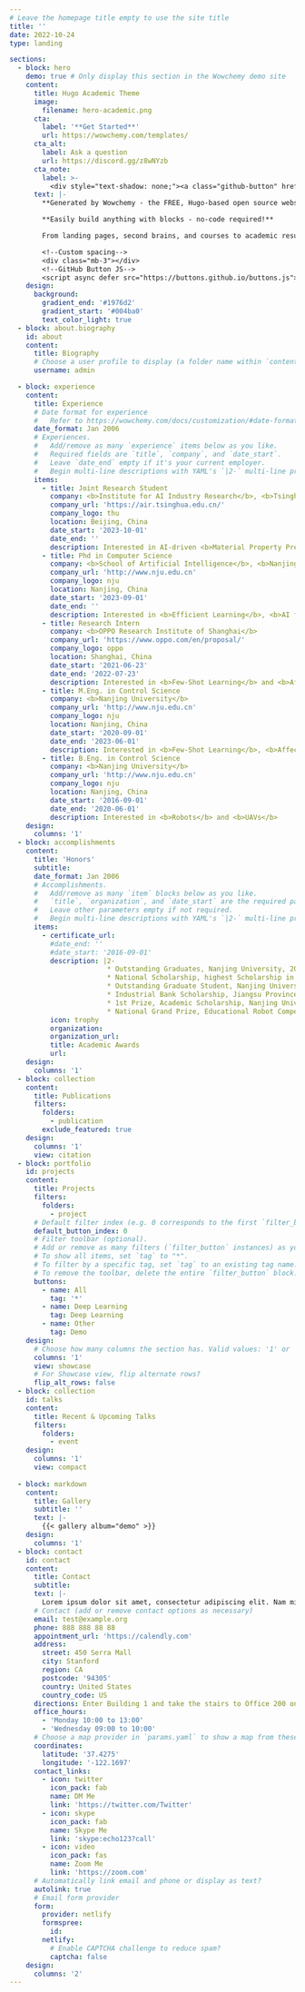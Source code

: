 ```yaml
---
# Leave the homepage title empty to use the site title
title: ''
date: 2022-10-24
type: landing

sections:
  - block: hero
    demo: true # Only display this section in the Wowchemy demo site
    content:
      title: Hugo Academic Theme
      image:
        filename: hero-academic.png
      cta:
        label: '**Get Started**'
        url: https://wowchemy.com/templates/
      cta_alt:
        label: Ask a question
        url: https://discord.gg/z8wNYzb
      cta_note:
        label: >-
          <div style="text-shadow: none;"><a class="github-button" href="https://github.com/wowchemy/wowchemy-hugo-themes" data-icon="octicon-star" data-size="large" data-show-count="true" aria-label="Star">Star Wowchemy Website Builder</a></div><div style="text-shadow: none;"><a class="github-button" href="https://github.com/wowchemy/starter-hugo-academic" data-icon="octicon-star" data-size="large" data-show-count="true" aria-label="Star">Star the Academic template</a></div>
      text: |-
        **Generated by Wowchemy - the FREE, Hugo-based open source website builder trusted by 500,000+ sites.**

        **Easily build anything with blocks - no-code required!**

        From landing pages, second brains, and courses to academic resumés, conferences, and tech blogs.

        <!--Custom spacing-->
        <div class="mb-3"></div>
        <!--GitHub Button JS-->
        <script async defer src="https://buttons.github.io/buttons.js"></script>
    design:
      background:
        gradient_end: '#1976d2'
        gradient_start: '#004ba0'
        text_color_light: true
  - block: about.biography
    id: about
    content:
      title: Biography
      # Choose a user profile to display (a folder name within `content/authors/`)
      username: admin

  - block: experience
    content:
      title: Experience
      # Date format for experience
      #   Refer to https://wowchemy.com/docs/customization/#date-format
      date_format: Jan 2006
      # Experiences.
      #   Add/remove as many `experience` items below as you like.
      #   Required fields are `title`, `company`, and `date_start`.
      #   Leave `date_end` empty if it's your current employer.
      #   Begin multi-line descriptions with YAML's `|2-` multi-line prefix.
      items:
        - title: Joint Research Student
          company: <b>Institute for AI Industry Research</b>, <b>Tsinghua University</b>
          company_url: 'https://air.tsinghua.edu.cn/'
          company_logo: thu
          location: Beijing, China
          date_start: '2023-10-01'
          date_end: ''
          description: Interested in AI-driven <b>Material Property Prediction</b> and <b>Inverse Design</b>
        - title: Phd in Computer Science
          company: <b>School of Artificial Intelligence</b>, <b>Nanjing University</b>
          company_url: 'http://www.nju.edu.cn'
          company_logo: nju
          location: Nanjing, China
          date_start: '2023-09-01'
          date_end: ''
          description: Interested in <b>Efficient Learning</b>, <b>AI for Science</b> and <b>Multimodal Learning</b>
        - title: Research Intern
          company: <b>OPPO Research Institute of Shanghai</b>
          company_url: 'https://www.oppo.com/en/proposal/'
          company_logo: oppo
          location: Shanghai, China
          date_start: '2021-06-23'
          date_end: '2022-07-23'
          description: Interested in <b>Few-Shot Learning</b> and <b>Affective Computing</b>
        - title: M.Eng. in Control Science
          company: <b>Nanjing University</b>
          company_url: 'http://www.nju.edu.cn'
          company_logo: nju
          location: Nanjing, China
          date_start: '2020-09-01'
          date_end: '2023-06-01'
          description: Interested in <b>Few-Shot Learning</b>, <b>Affective Computing</b> and <b>Computer Vision</b>
        - title: B.Eng. in Control Science
          company: <b>Nanjing University</b>
          company_url: 'http://www.nju.edu.cn'
          company_logo: nju
          location: Nanjing, China
          date_start: '2016-09-01'
          date_end: '2020-06-01'
          description: Interested in <b>Robots</b> and <b>UAVs</b>
    design:
      columns: '1'
  - block: accomplishments
    content:
      title: 'Honors'
      subtitle:
      date_format: Jan 2006
      # Accomplishments.
      #   Add/remove as many `item` blocks below as you like.
      #   `title`, `organization`, and `date_start` are the required parameters.
      #   Leave other parameters empty if not required.
      #   Begin multi-line descriptions with YAML's `|2-` multi-line prefix.
      items:
        - certificate_url:
          #date_end: ''
          #date_start: '2016-09-01'
          description: |2-
                        * Outstanding Graduates, Nanjing University, 2023
                        * National Scholarship, highest Scholarship in China, Ministry of Education, 2022
                        * Outstanding Graduate Student, Nanjing University, 2021
                        * Industrial Bank Scholarship, Jiangsu Province, 2021
                        * 1st Prize, Academic Scholarship, Nanjing University, 2020 & 2022
                        * National Grand Prize, Educational Robot Competition Of China (ERCC), 2018
          icon: trophy
          organization: 
          organization_url: 
          title: Academic Awards
          url: 
    design:
      columns: '1'
  - block: collection
    content:
      title: Publications
      filters:
        folders:
          - publication
        exclude_featured: true
    design:
      columns: '1'
      view: citation
  - block: portfolio
    id: projects
    content:
      title: Projects
      filters:
        folders:
          - project
      # Default filter index (e.g. 0 corresponds to the first `filter_button` instance below).
      default_button_index: 0
      # Filter toolbar (optional).
      # Add or remove as many filters (`filter_button` instances) as you like.
      # To show all items, set `tag` to "*".
      # To filter by a specific tag, set `tag` to an existing tag name.
      # To remove the toolbar, delete the entire `filter_button` block.
      buttons:
        - name: All
          tag: '*'
        - name: Deep Learning
          tag: Deep Learning
        - name: Other
          tag: Demo
    design:
      # Choose how many columns the section has. Valid values: '1' or '2'.
      columns: '1'
      view: showcase
      # For Showcase view, flip alternate rows?
      flip_alt_rows: false  
  - block: collection
    id: talks
    content:
      title: Recent & Upcoming Talks
      filters:
        folders:
          - event
    design:
      columns: '1'
      view: compact
    
  - block: markdown
    content:
      title: Gallery
      subtitle: ''
      text: |-
        {{< gallery album="demo" >}}
    design:
      columns: '1'
  - block: contact
    id: contact
    content:
      title: Contact
      subtitle:
      text: |-
        Lorem ipsum dolor sit amet, consectetur adipiscing elit. Nam mi diam, venenatis ut magna et, vehicula efficitur enim.
      # Contact (add or remove contact options as necessary)
      email: test@example.org
      phone: 888 888 88 88
      appointment_url: 'https://calendly.com'
      address:
        street: 450 Serra Mall
        city: Stanford
        region: CA
        postcode: '94305'
        country: United States
        country_code: US
      directions: Enter Building 1 and take the stairs to Office 200 on Floor 2
      office_hours:
        - 'Monday 10:00 to 13:00'
        - 'Wednesday 09:00 to 10:00'
      # Choose a map provider in `params.yaml` to show a map from these coordinates
      coordinates:
        latitude: '37.4275'
        longitude: '-122.1697'  
      contact_links:
        - icon: twitter
          icon_pack: fab
          name: DM Me
          link: 'https://twitter.com/Twitter'
        - icon: skype
          icon_pack: fab
          name: Skype Me
          link: 'skype:echo123?call'
        - icon: video
          icon_pack: fas
          name: Zoom Me
          link: 'https://zoom.com'
      # Automatically link email and phone or display as text?
      autolink: true
      # Email form provider
      form:
        provider: netlify
        formspree:
          id:
        netlify:
          # Enable CAPTCHA challenge to reduce spam?
          captcha: false
    design:
      columns: '2'
---
```

